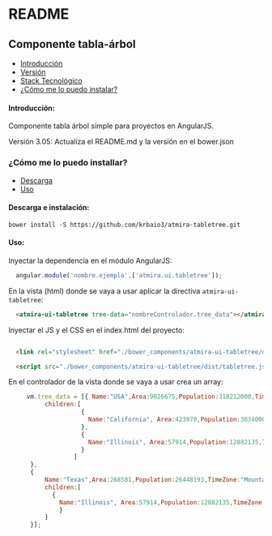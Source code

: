 ﻿# README #

## Componente tabla-árbol ##

* [Introducción](#introduccion)
* [Versión](#version)
* [Stack Tecnológico](#stack)
* [¿Cómo me lo puedo instalar?](#install)

<a name="introduccion"></a>
#### Introducción: ####

Componente tabla árbol simple para proyectos en AngularJS. 


<a name="version"></a>

Versión 3.05: Actualiza el README.md y la versión en el bower.json

<a id="install"></a>
### ¿Cómo me lo puedo installar? ###

* [Descarga](#download)
* [Uso](#uso)

<a id="download"></a>
#### Descarga e instalación:

`bower install -S https://github.com/krbaio3/atmira-tabletree.git`

<a id="uso"></a>
#### Uso:

Inyectar la dependencia en el módulo AngularJS:

```javascript
  angular.module('nombre.ejemplo',['atmira.ui.tabletree']);
```

En la vista (html) donde se vaya a usar aplicar la directiva ``atmira-ui-tabletree``:

```html
  <atmira-ui-tabletree tree-data="nombreControlador.tree_data"></atmira-ui-tabletree>
```
Inyectar el JS y el CSS en el index.html del proyecto:

  ```html

    <link rel="stylesheet" href="./bower_components/atmira-ui-tabletree/dist/tabletree.css">

    <script src="./bower_components/atmira-ui-tabletree/dist/tabletree.js"></script>

  ```  

En el controlador de la vista donde se vaya a usar crea un array:

```javascript
     vm.tree_data = [{ Name:"USA",Area:9826675,Population:318212000,TimeZone:"UTC -5 to -10",
          children:[
                    {
                      Name:"California", Area:423970,Population:38340000,TimeZone:"Pacific Time"
                    },
                    {
                      Name:"Illinois", Area:57914,Population:12882135,TimeZone:"Central Time Zone"
                    }
                  ]
      },
      {
          Name:"Texas",Area:268581,Population:26448193,TimeZone:"Mountain",
          children:[
            {
              Name:"Illinois", Area:57914,Population:12882135,TimeZone:"Central Time Zone"
              }
          ]
      }];
```
